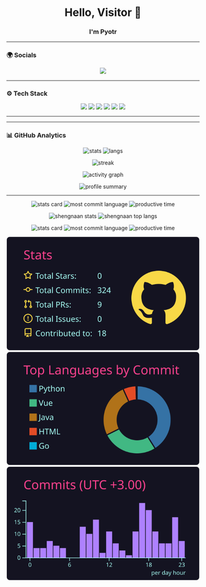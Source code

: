 <h1 align="center">Hello, Visitor 👋</h1>
<h3 align="center">I'm Pyotr</h3>

---

### 🌍 Socials
<p align="center">
  <a href="mailto:pelyovinpyotr@gmail.com"><img src="https://img.shields.io/badge/Email-D14836?style=for-the-badge&logo=gmail&logoColor=white"/></a>
</p>

---

### ⚙️ Tech Stack
<p align="center">
  <img src="https://img.shields.io/badge/Python-3776AB?style=for-the-badge&logo=python&logoColor=white"/>
  <img src="https://img.shields.io/badge/Go-00ADD8?style=for-the-badge&logo=go&logoColor=white"/>
  <img src="https://img.shields.io/badge/PostgreSQL-336791?style=for-the-badge&logo=postgresql&logoColor=white"/>
  <img src="https://img.shields.io/badge/Docker-2496ED?style=for-the-badge&logo=docker&logoColor=white"/>
  <img src="https://img.shields.io/badge/Linux-FCC624?style=for-the-badge&logo=linux&logoColor=black"/>
  <img src="https://img.shields.io/badge/Git-F05032?style=for-the-badge&logo=git&logoColor=white"/>
</p>

---


---

### 📊 GitHub Analytics

<p align="center">
  <!-- Основная статистика -->
  <img src="https://github-readme-stats.vercel.app/api?username=shengnaan&show_icons=true&theme=radical" alt="stats" height="180"/>
  
  <!-- Самые используемые языки -->
  <img src="https://github-readme-stats.vercel.app/api/top-langs/?username=shengnaan&layout=compact&theme=radical" alt="langs" height="180"/>
</p>

<p align="center">
  <!-- Подряд дни коммитов -->
  <img src="https://streak-stats.demolab.com?user=shengnaan&theme=radical&hide_border=true" alt="streak"/>
</p>

<p align="center">
  <!-- Граф активности -->
  <img src="https://github-readme-activity-graph.vercel.app/graph?username=shengnaan&theme=react-dark&hide_border=true" alt="activity graph"/>
</p>

<p align="center">
  <!-- Краткая сводка карточками -->
  <img src="https://github-profile-summary-cards.vercel.app/api/cards/profile-details?username=shengnaan&theme=radical" alt="profile summary"/>
</p>

---    
<p align="center">
  <!-- Вклад в репозитории -->
  <img src="https://github-profile-summary-cards.vercel.app/api/cards/stats?username=shengnaan&theme=radical" alt="stats card"/>
  
  <!-- Самые используемые языки -->
  <img src="https://github-profile-summary-cards.vercel.app/api/cards/most-commit-language?username=shengnaan&theme=radical" alt="most commit language"/>
  
  <!-- Активность по годам -->
  <img src="https://github-profile-summary-cards.vercel.app/api/cards/productive-time?username=shengnaan&theme=radical" alt="productive time"/>
</p>


<p align="center">
  <!-- Полная статистика -->
  <img
    src="https://github-readme-stats.vercel.app/api?username=shengnaan&show_icons=true&theme=radical&include_all_commits=true&count_private=true"
    alt="shengnaan stats" height="180"
  />
  <!-- Языки -->
  <img
    src="https://github-readme-stats.vercel.app/api/top-langs/?username=shengnaan&layout=compact&theme=radical&hide_progress=false"
    alt="shengnaan top langs" height="180"
  />
</p>

<!-- Карточки без «Joined GitHub» -->
<p align="center">
  <img src="https://github-profile-summary-cards.vercel.app/api/cards/stats?username=shengnaan&theme=radical" alt="stats card" />
  <img src="https://github-profile-summary-cards.vercel.app/api/cards/most-commit-language?username=shengnaan&theme=radical" alt="most commit language" />
  <img src="https://github-profile-summary-cards.vercel.app/api/cards/productive-time?username=shengnaan&theme=radical&utcOffset=+0" alt="productive time" />
</p>

![Stats](https://raw.githubusercontent.com/shengnaan/shengnaan/main/profile-summary-card-output/radical/3-stats.svg)
![Top Langs](https://raw.githubusercontent.com/shengnaan/shengnaan/main/profile-summary-card-output/radical/2-most-commit-language.svg)
![Commits per hour](https://raw.githubusercontent.com/shengnaan/shengnaan/main/profile-summary-card-output/radical/4-productive-time.svg)

